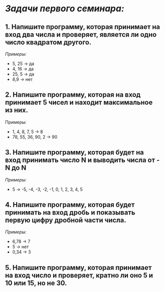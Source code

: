 # **_Задачи первого семинара:_**
## 1. Напишите программу, которая принимает на вход два числа и проверяет, является ли одно число квадратом другого.

*Примеры:*

- 5, 25 -> да
- 4, 16 -> да
- 25, 5 -> да
- 8,9 -> нет
## 2. Напишите программу, которая на вход принимает 5 чисел и находит максимальное из них.

Примеры:

- 1, 4, 8, 7, 5 -> 8
- 78, 55, 36, 90, 2 -> 90


## 3. Напишите программу, которая будет на вход принимать число N и выводить числа от -N до N

*Примеры:*

- 5 -> -5, -4, -3, -2, -1, 0, 1, 2, 3, 4, 5


## 4. Напишите программу, которая будет принимать на вход дробь и показывать первую цифру дробной части числа.

*Примеры:*

- 6,78 -> 7
- 5 -> нет
- 0,34 -> 3


## 5. Напишите программу, которая принимает на вход число и проверяет, кратно ли оно 5 и 10 или 15, но не 30.